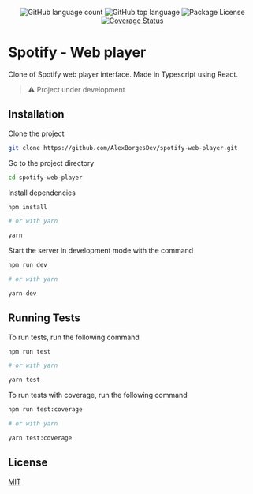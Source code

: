 <p align="center">
  <img alt="GitHub language count" src="https://img.shields.io/github/languages/count/AlexBorgesDev/spotify-web-player.svg" />
  <img alt="GitHub top language" src="https://img.shields.io/github/languages/top/AlexBorgesDev/spotify-web-player.svg" />
  <img alt="Package License" src="https://img.shields.io/github/license/AlexBorgesDev/spotify-web-player.svg" />
  <a href='https://coveralls.io/github/AlexBorgesDev/spotify-web-player?branch=main'><img src='https://coveralls.io/repos/github/AlexBorgesDev/spotify-web-player/badge.svg?branch=main' alt='Coverage Status' /></a>
</p>

# Spotify - Web player

Clone of Spotify web player interface. Made in Typescript using React.

> ⚠️ Project under development


## Installation

Clone the project

```bash
git clone https://github.com/AlexBorgesDev/spotify-web-player.git
```

Go to the project directory

```bash
cd spotify-web-player
```

Install dependencies

```bash
npm install

# or with yarn

yarn
```

Start the server in development mode with the command

```bash
npm run dev

# or with yarn

yarn dev
```


## Running Tests

To run tests, run the following command

```bash
npm run test

# or with yarn

yarn test
```

To run tests with coverage, run the following command

```bash
npm run test:coverage

# or with yarn

yarn test:coverage
```

## License

[MIT](./LICENSE)
